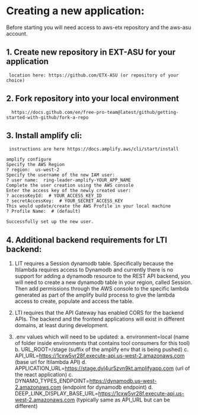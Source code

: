 
# Creating a new application:
Before starting you will need access to aws-etx repository and the aws-asu account.
## 1. Create new repository in EXT-ASU for your application
     location here: https://github.com/ETX-ASU (or repository of your choice)
## 2. Fork repository into your local environment
      https://docs.github.com/en/free-pro-team@latest/github/getting-started-with-github/fork-a-repo
## 3. Install amplify cli:
     instructions are here https://docs.amplify.aws/cli/start/install

```
amplify configure
Specify the AWS Region
? region:  us-west-2
Specify the username of the new IAM user:
? user name:  ring-leader-amplify-YOUR_APP_NAME
Complete the user creation using the AWS console
Enter the access key of the newly created user:
? accessKeyId:  # YOUR_ACCESS_KEY_ID
? secretAccessKey:  # YOUR_SECRET_ACCESS_KEY
This would update/create the AWS Profile in your local machine
? Profile Name:  # (default)

Successfully set up the new user.

```
## 4. Additional backend requirements for LTI backend:
  1. LIT requires a Session dynamodb table. Specifically because the ltilambda requires access to Dynamodb and currently there is no support for adding a dynamodb resource to the REST API backend, you will need to create a new dynamodb table in your region, called Session. Then add permissions through the AWS console to the specific lambda generated as part of the amplify build process to give the lambda access to create, populate and access the table.
  
  2. LTI requires that the API Gateway has enabled CORS for the backend APIs. The backend and the frontend applications will exist in different domains, at least during development.
  
  3. .env values which will need to be updated:
     a. environment=local (name of folder inside environments that contains tool consumers for this tool)
     b. URL_ROOT=/stage (suffix of the amplify env that is being pushed)
     c. API_URL=https://1cxw5vr28f.execute-api.us-west-2.amazonaws.com (base url for ltilambda API)
     d. APPLICATION_URL=https://stage.dyl4ur5zvn9kt.amplifyapp.com (url of the react application)
     c. DYNAMO_TYPES_ENDPOINT=https://dynamodb.us-west-2.amazonaws.com (endpoint for dynamodb endpoint)
     d. DEEP_LINK_DISPLAY_BASE_URL=https://1cxw5vr28f.execute-api.us-west-2.amazonaws.com (typically same as API_URL but can be different)
   

